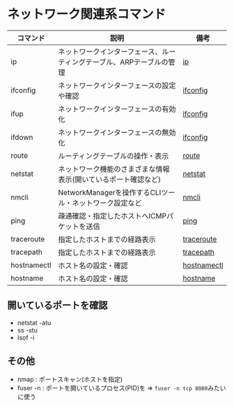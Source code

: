 # ネットワーク関連系コマンド

| コマンド    | 説明                                                                  | 備考                                      |
|-------------|-----------------------------------------------------------------------|-------------------------------------------|
| ip          | ネットワークインターフェース、ルーティングテーブル、ARPテーブルの管理 | [ip](ip.md)                               |
| ifconfig    | ネットワークインターフェースの設定や確認                              | [ifconfig](ifconfig.md)                   |
| ifup        | ネットワークインターフェースの有効化                                  | [ifconfig](ifconfig.md)                   |
| ifdown      | ネットワークインターフェースの無効化                                  | [ifconfig](ifconfig.md)                   |
| route       | ルーティングテーブルの操作・表示                                      | [route](route.md)                         |
| netstat     | ネットワーク機能のさまざまな情報表示(開いているポート確認など)        | [netstat](netstat.md)                     |
| nmcli       | NetworkManagerを操作するCLIツール・ネットワーク設定など               | [nmcli](network_manager.md)               |
| ping        | 疎通確認・指定したホストへICMPパケットを送信                          | [ping](ping_traceroute.md)                |
| traceroute  | 指定したホストまでの経路表示                                          | [traceroute](ping_traceroute.md)          |
| tracepath   | 指定したホストまでの経路表示                                          | [tracepath](ping_traceroute.md)           |
| hostnamectl | ホスト名の設定・確認                                                  | [hostnamectl](hostnamectl.md)             |
| hostname    | ホスト名の設定・確認                                                  | [hostname](hostnamectl.md)                |

## 開いているポートを確認

- netstat -atu
- ss -stu
- lsof -i

## その他

- nmap : ポートスキャン(ホストを指定)
- fuser -n : ポートを開いているプロセス(PID)を => `fuser -n tcp 8080`みたいに使う


